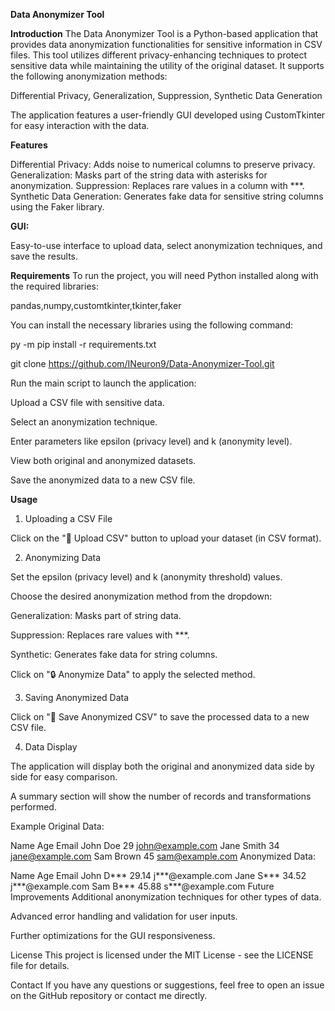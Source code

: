 **Data Anonymizer Tool**

**Introduction**
The Data Anonymizer Tool is a Python-based application that provides data anonymization functionalities for sensitive information in CSV files. This tool utilizes different privacy-enhancing techniques to protect sensitive data while maintaining the utility of the original dataset. It supports the following anonymization methods:

Differential Privacy,
Generalization,
Suppression,
Synthetic Data Generation

The application features a user-friendly GUI developed using CustomTkinter for easy interaction with the data.

**Features**

Differential Privacy: Adds noise to numerical columns to preserve privacy.
Generalization: Masks part of the string data with asterisks for anonymization.
Suppression: Replaces rare values in a column with ***.
Synthetic Data Generation: Generates fake data for sensitive string columns using the Faker library.

**GUI:**

Easy-to-use interface to upload data, select anonymization techniques, and save the results.

**Requirements**
To run the project, you will need Python installed along with the required libraries:

pandas,numpy,customtkinter,tkinter,faker


You can install the necessary libraries using the following command:

py -m pip install -r requirements.txt

git clone https://github.com/INeuron9/Data-Anonymizer-Tool.git



Run the main script to launch the application:

Upload a CSV file with sensitive data.

Select an anonymization technique.

Enter parameters like epsilon (privacy level) and k (anonymity level).

View both original and anonymized datasets.

Save the anonymized data to a new CSV file.

**Usage**

1. Uploading a CSV File

Click on the "📂 Upload CSV" button to upload your dataset (in CSV format).

2. Anonymizing Data

Set the epsilon (privacy level) and k (anonymity threshold) values.

Choose the desired anonymization method from the dropdown:

Generalization: Masks part of string data.

Suppression: Replaces rare values with ***.

Synthetic: Generates fake data for string columns.

Click on "🔒 Anonymize Data" to apply the selected method.

3. Saving Anonymized Data

Click on "💾 Save Anonymized CSV" to save the processed data to a new CSV file.

4. Data Display

The application will display both the original and anonymized data side by side for easy comparison.

A summary section will show the number of records and transformations performed.

Example
Original Data:

Name	Age	Email
John Doe	29	john@example.com
Jane Smith	34	jane@example.com
Sam Brown	45	sam@example.com
Anonymized Data:

Name	Age	Email
John D***	29.14	j***@example.com
Jane S***	34.52	j***@example.com
Sam B***	45.88	s***@example.com
Future Improvements
Additional anonymization techniques for other types of data.

Advanced error handling and validation for user inputs.

Further optimizations for the GUI responsiveness.

License
This project is licensed under the MIT License - see the LICENSE file for details.

Contact
If you have any questions or suggestions, feel free to open an issue on the GitHub repository or contact me directly.

